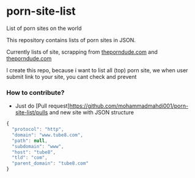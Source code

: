 porn-site-list
==============

List of porn sites on the world

This repository contains lists of porn sites in JSON.

Currently lists of site, scrapping from [theporndude.com](http://theporndude.com/) and [theporndude.com](http://mypornbible.com/)

I create this repo, because i want to list all (top) porn site, we when user submit link to your site, you cant check and prevent


### How to contribute?
- Just do [Pull request]https://github.com/mohammadmahdi001/porn-site-list/pulls and new site with JSON structure
```js
{
  "protocol": "http",
  "domain": "www.tube8.com",
  "path": null,
  "subdomain": "www",
  "host": "tube8",
  "tld": "com",
  "parent_domain": "tube8.com"
}
```
